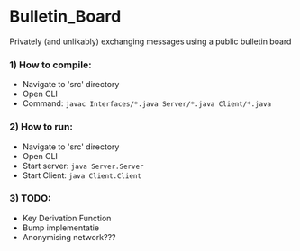 # Bulletin_Board
Privately (and unlikably) exchanging messages using a public bulletin board

### 1) How to compile:
  - Navigate to 'src' directory
  - Open CLI
  - Command: `javac Interfaces/*.java Server/*.java Client/*.java`
  
### 2) How to run:
  - Navigate to 'src' directory
  - Open CLI
  - Start server: `java Server.Server`
  - Start Client: `java Client.Client`
  
### 3) TODO:
  - Key Derivation Function
  - Bump implementatie
  - Anonymising network???
